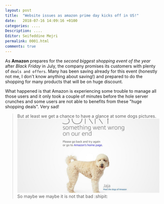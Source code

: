 ```yaml
---
layout: post
title:  "Website issues as amazon prime day kicks off in US!"
date:   2018-07-16 14:09:16 +0100
categories: ....
Description: .... 
Editor: Seifeddine Mejri
permalink: 0001.html
comments: true
---
```


As **Amazon** prepares for the  *second biggest shopping event of the year* after *Black Friday* in July, the company promises its customers with plenty of `deals and offers`. Many has been saving already for this event (honestly not me, I don't know anything about saving!) and prepared to do the shopping for many products that will be on huge discount.


What happened is that Amazon is experiencing some trouble to manage all those users and it only took a couple of minutes before the hole server crunches and some users are not able to benefits from these "huge shopping deals". Very sad!

>But at least we get a chance to have a glance at some dogs pictures. 
![Img_dog](https://github.com/seifedd/Reality/blob/master/img/dog.jpg "Image_dog")
>So maybe we maybe it is not that bad :shipit:




  